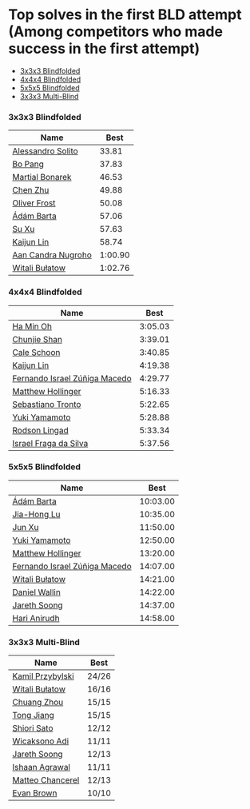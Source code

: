 # Top solves in the first BLD attempt (Among competitors who made success in the first attempt) 

- [3x3x3 Blindfolded](#3x3x3-blindfolded)
- [4x4x4 Blindfolded](#4x4x4-blindfolded)
- [5x5x5 Blindfolded](#5x5x5-blindfolded)
- [3x3x3 Multi-Blind](#3x3x3-multi-blind)

### 3x3x3 Blindfolded

|Name |Best|
| --------| ------ |
| [Alessandro Solito ](https://www.worldcubeassociation.org/persons/2013SOLI02)	|33.81|
| [Bo Pang  ](https://www.worldcubeassociation.org/persons/2017PANG04)	|37.83|
| [Martial Bonarek ](https://www.worldcubeassociation.org/persons/2013BONA01)	|46.53|
| [Chen Zhu  ](https://www.worldcubeassociation.org/persons/2013ZHUC01)	|49.88|
| [Oliver Frost ](https://www.worldcubeassociation.org/persons/2012FROS01)	|50.08|
| [Ádám Barta](https://www.worldcubeassociation.org/persons/2009BART02)	|57.06|
| [Su Xu  ](https://www.worldcubeassociation.org/persons/2014XUSU01)	|57.63|
| [Kaijun Lin  ](https://www.worldcubeassociation.org/persons/2013LINK01)	|58.74|
| [Aan Candra Nugroho ](https://www.worldcubeassociation.org/persons/2011NUGR02)	|1:00.90|
| [Witali Bułatow](https://www.worldcubeassociation.org/persons/2015BUAT01)	|1:02.76|





### 4x4x4 Blindfolded

|Name |Best|
| --------| ------ |
| [Ha Min Oh  ](https://www.worldcubeassociation.org/persons/2015OHHA01)	|3:05.03|
| [Chunjie Shan  ](https://www.worldcubeassociation.org/persons/2013SHAN02)	|3:39.01|
| [Cale Schoon ](https://www.worldcubeassociation.org/persons/2014SCHO02)	|3:40.85|
| [Kaijun Lin  ](https://www.worldcubeassociation.org/persons/2013LINK01)	|4:19.38|
| [Fernando Israel Zúñiga Macedo](https://www.worldcubeassociation.org/persons/2014MACE02)	|4:29.77|
| [Matthew Hollinger ](https://www.worldcubeassociation.org/persons/2014HOLL01)	|5:16.33|
| [Sebastiano Tronto ](https://www.worldcubeassociation.org/persons/2011TRON02)	|5:22.65|
| [Yuki Yamamoto  ](https://www.worldcubeassociation.org/persons/2010YAMA04)	|5:28.88|
| [Rodson Lingad ](https://www.worldcubeassociation.org/persons/2011LING02)	|5:33.34|
| [Israel Fraga da Silva ](https://www.worldcubeassociation.org/persons/2012SILV22)	|5:37.56|


### 5x5x5 Blindfolded

|Name |Best|
| --------| ------ |
| [Ádám Barta](https://www.worldcubeassociation.org/persons/2009BART02)	|10:03.00|
| [Jia-Hong Lu  ](https://www.worldcubeassociation.org/persons/2007LUJI01)	|10:35.00|
| [Jun Xu  ](https://www.worldcubeassociation.org/persons/2011XUJU01)	|11:50.00|
| [Yuki Yamamoto  ](https://www.worldcubeassociation.org/persons/2010YAMA04)	|12:50.00|
| [Matthew Hollinger ](https://www.worldcubeassociation.org/persons/2014HOLL01)	|13:20.00|
| [Fernando Israel Zúñiga Macedo](https://www.worldcubeassociation.org/persons/2014MACE02)	|14:07.00|
| [Witali Bułatow](https://www.worldcubeassociation.org/persons/2015BUAT01)	|14:21.00|
| [Daniel Wallin ](https://www.worldcubeassociation.org/persons/2013WALL03)	|14:22.00|
| [Jareth Soong ](https://www.worldcubeassociation.org/persons/2016SOON01)	|14:37.00|
| [Hari Anirudh ](https://www.worldcubeassociation.org/persons/2013ANIR01)	|14:58.00|


### 3x3x3 Multi-Blind

|Name |Best|
| --------| ------ |
| [Kamil Przybylski ](https://www.worldcubeassociation.org/persons/2016PRZY01)	|24/26|
| [Witali Bułatow](https://www.worldcubeassociation.org/persons/2015BUAT01)	|16/16|
| [Chuang Zhou  ](https://www.worldcubeassociation.org/persons/2014ZHOU17)	|15/15|
| [Tong Jiang  ](https://www.worldcubeassociation.org/persons/2009JIAN03)	|15/15|
| [Shiori Sato  ](https://www.worldcubeassociation.org/persons/2013SATO01)	|12/12|
| [Wicaksono Adi ](https://www.worldcubeassociation.org/persons/2009ADIW01)	|11/11|
| [Jareth Soong ](https://www.worldcubeassociation.org/persons/2016SOON01)	|12/13|
| [Ishaan Agrawal ](https://www.worldcubeassociation.org/persons/2015AGRA03)	|11/11|
| [Matteo Chancerel ](https://www.worldcubeassociation.org/persons/2017CHAN16)	|12/13|
| [Evan Brown ](https://www.worldcubeassociation.org/persons/2013BROW04)	|10/10|

